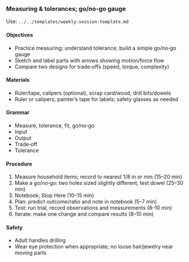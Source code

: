 ### Measuring & tolerances; go/no‑go gauge

Use: `../../templates/weekly-session-template.md`

#### Objectives
- Practice measuring; understand tolerance; build a simple go/no‑go gauge
- Sketch and label parts with arrows showing motion/force flow
- Compare two designs for trade‑offs (speed, torque, complexity)

#### Materials
- Ruler/tape, calipers (optional), scrap card/wood, drill bits/dowels
- Ruler or calipers; painter’s tape for labels; safety glasses as needed

#### Grammar
- Measure, tolerance, fit, go/no‑go
- Input
- Output
- Trade‑off
- Tolerance

#### Procedure
1) Measure household items; record to nearest 1/8 in or mm (15–20 min)
2) Make a go/no‑go: two holes sized slightly different; test dowel (25–30 min)
3) Notebook; Stop Here (10–15 min)
4) Plan: predict outcome/ratio and note in notebook (5–7 min)
5) Test: run trial, record observations and measurements (8–10 min)
6) Iterate: make one change and compare results (8–10 min)

#### Safety
- Adult handles drilling
- Wear eye protection when appropriate; no loose hair/jewelry near moving parts

<!-- enriched: v1 -->
